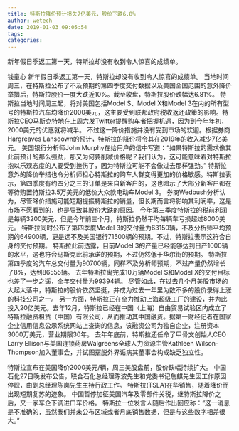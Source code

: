 ```yaml
---
title: 特斯拉降价预计损失7亿美元，股价下跌6.8%
author: wetech
date: 2019-01-03 09:05:54
tags: 
categories: 
---
```

新年假日季返工第一天，特斯拉却没有收到令人惊喜的成绩单。
<!-- more -->
钱童心
新年假日季返工第一天，特斯拉却没有收到令人惊喜的成绩单。
当地时间周三，在特斯拉公布了不及预期的第四季度交付数据以及美国全国范围的意外降价举措后，特斯拉股价一度大跌近10%。截至收盘，特斯拉股价跌幅达6.81%。
特斯拉当地时间周三起，将对美国包括Model S、Model X和Model 3在内的所有型号的特斯拉汽车均降价2000美元，这主要受到联邦政府税收返还政策的影响。特斯拉CEO马斯克特地在上周六发Twitter提醒购车者把握机遇，因为到今年年初，2000美元的优惠就将减半。
不过这一降价措施并没有受到市场的欢迎。根据券商Hargreaves Lansdown的预计，特斯拉的降价将令其在2019年的收入减少7亿美元。
美国银行分析师John Murphy在给用户的信中写道：“如果特斯拉的需求像其此前预计的那么强劲，那又为何要削减价格呢？我们认为，这可能意味着对特斯拉抱以乐观态度的人要受到挫伤了，因为特斯拉可能不会像过去那样强劲。”
特斯拉意外的降价举措也令分析师担心特斯拉的购车人群变得更加的价格敏感。特斯拉表示，第四季度有约四分之三的订单是来自新客户的，这也暗示了大部分新客户都在等待购置特斯拉3.5万美元的低价大众款电动车Model 3。
券商Wedbush分析认为，尽管降价措施可能短期提振特斯拉的销量，但长期而言将影响其利润率，这是市场不愿看到的，也是导致其股价大跌的原因。
今年第三季度特斯拉的税前利润是每辆3200美元，但是今年前三个月，特斯拉仍然平均每辆车亏损超过8000美元。
特斯拉同时公布了第四季度Model 3的交付量为63150辆，不及分析师平均预期的64900辆，更是远不及美国银行71500辆的预期。不过，特斯拉表示这符合自身的交付预期。
特斯拉此前透露，目前Model 3的产量已经能够达到日产1000辆的水平，这也符合马斯克此前承诺的预期，不过仍然低于华尔街的预期。
特斯拉第四季度的汽车总交付量为90700辆，同样不及分析师预期，不过产量仍然增长了8%，达到86555辆。
去年特斯拉离完成10万辆Model S和Model X的交付目标也差了一步之遥，全年交付量为99394辆。
尽管如此，在过去几个月美股市场的大起大落中，特斯拉的股价依然坚挺，并成为过去一年里为数不多的股价录得上涨的科技公司之一。
另一方面，特斯拉正在全力推动上海超级工厂的建设，并为此投入20亿美元。去年12月，特斯拉已经在中国（上海）自由贸易试验区内成立了特斯拉融资租赁（中国）有限公司，从而推动其中国融资。据第一财经记者在国家企业信用信息公示系统网站上查询的信息，该融资公司为独自企业，注册资本3000万美元，营业期限30年。
去年年底前，特斯拉还任命了甲骨文创始人CEO Larry Ellison与美国连锁药房Walgreens全球人力资源主管Kathleen Wilson-Thompson加入董事会，并试图摆脱外界诟病其董事会构成缺乏独立性。
 
 
特斯拉宣布在美国降价2000美元/辆，周三美股盘前，股价跌幅持续扩大。
中国石化27日晚发布公告，联合石化总经理陈波先生和党委书记詹麒先生因工作原因停职，由副总经理陈岗先生主持行政工作。
特斯拉(TSLA)在华销售，随着降价而出现短期复苏的迹象。
中国暂停加征美国汽车及零部件关税，继特斯拉降价之后，又一家车企下调进口车价格。
特斯拉一位发言人随后作出回应称：“这一消息是不准确的，虽然我们并未公布区域或者月底销售数据，但是与这些数字相差很大。”

